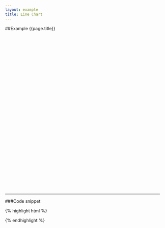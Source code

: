 ```yaml
---
layout: example
title: Line Chart
---
```


##Example {{page.title}}

<div id='placeholder' class='example-placeholder' style="width:720px; height:500px; padding-top:0;"></div>

---

###Code snippet

{% highlight html %}
<div id='placeholder' width="600px" height="400px"></div>
<script>
Vizabi('LineChart', document.getElementById('placeholder'), {
    state: {
      time: {
        value: "1950",
        start: "1800",
        end: "2015"
      },
      marker: {
        label: {
          use: "property",
          which: "geo.name"
        },
        axis_y: {
          use: "indicator",
          which: "gdp_pc",
          scaleType: "log"
        },
        axis_x: {
          use: "indicator",
          which: "time",
          scaleType: "time"
        },
        color: {
          use: "property",
          scaleType: "ordinal",
          which: "geo.name"
        }
      }
    },
    ui: {
        buttons: ['find', 'colors']
    },
    data: {
        reader: 'csv',
        path: '/path/to/your/file.csv'
    }
});
</script>
{% endhighlight %}

<script defer>
Vizabi('LineChart', document.getElementById('placeholder'), {
    state: {
      time: {
        value: "1950",
        start: "1800",
        end: "2015"
      },
      marker: {
        label: {
          use: "property",
          which: "geo.name"
        },
        axis_y: {
          use: "indicator",
          which: "gdp_p_cap_const_ppp2011_dollar",
          scaleType: "log"
        },
        axis_x: {
          use: "indicator",
          which: "time",
          scaleType: "time"
        },
        color: {
          use: "property",
          scaleType: "ordinal",
          which: "geo.name"
        }
      }
    },
    ui: {
        buttons: ['find', 'colors']
    },
    data: {
        reader: 'csv',
        path: '/preview/data/waffles/dont-panic-poverty.csv'
    }
});
</script>
